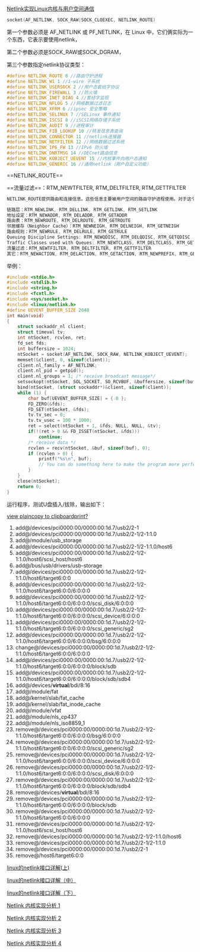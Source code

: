 [Netlink实现Linux内核与用户空间通信](http://www.cpplive.com/html/1362.html)



```c
socket(AF_NETLINK, SOCK_RAW|SOCK_CLOEXEC, NETLINK_ROUTE)
```

第一个参数必须是 AF_NETLINK 或 PF_NETLINK，在 Linux 中，它们俩实际为一个东西，它表示要使用netlink，

第二个参数必须是SOCK_RAW或SOCK_DGRAM，

第三个参数指定netlink协议类型：

```c
#define NETLINK_ROUTE 0 //路由守护进程  
#define NETLINK_W1 1 //1-wire 子系统  
#define NETLINK_USERSOCK 2 //用户态套结字协议  
#define NETLINK_FIREWALL 3 //防火墙  
#define NETLINK_INET_DIAG 4 //套结字监视  
#define NETLINK_NFLOG 5 //网络数据过滤日志  
#define NETLINK_XFRM 6 //ipsec 安全策略  
#define NETLINK_SELINUX 7 //SELinux 事件通知  
#define NETLINK_ISCSI 8 //iSCSI网络存储子系统  
#define NETLINK_AUDIT 9 //进程审计  
#define NETLINK_FIB_LOOKUP 10 //转发信息表查询  
#define NETLINK_CONNECTOR 11 //netlink连接器  
#define NETLINK_NETFILTER 12 //网络数据过滤系统  
#define NETLINK_IP6_FW 13 //IPv6 防火墙  
#define NETLINK_DNRTMSG 14 //DECnet路由信息  
#define NETLINK_KOBJECT_UEVENT 15 //内核事件向用户态通知  
#define NETLINK_GENERIC 16 //通用netlink（用户自定义功能）  
```



==NETLINK_ROUTE==

==流量过滤==：RTM_NEWTFILTER, RTM_DELTFILTER, RTM_GETTFILTER

```c
NETLINK_ROUTE提供路由和连接信息。这些信息主要被用户空间的路由守护进程使用。对于这个 协议，Linux声明了大量的子消息：

链路层：RTM_NEWLINK, RTM_DELLINK, RTM_GETLINK, RTM_SETLINK
地址设定：RTM_NEWADDR, RTM_DELADDR, RTM_GETADDR
路由表：RTM_NEWROUTE, RTM_DELROUTE, RTM_GETROUTE
邻居缓存（Neighbor Cache）：RTM_NEWNEIGH, RTM_DELNEIGH, RTM_GETNEIGH
路由规则：RTM_NEWRULE, RTM_DELRULE, RTM_GETRULE
Queuing Discipline Settings: RTM_NEWQDISC, RTM_DELQDISC, RTM_GETQDISC
Traffic Classes used with Queues: RTM_NEWTCLASS, RTM_DELTCLASS, RTM_GETTCLASS
流量过滤：RTM_NEWTFILTER, RTM_DELTFILTER, RTM_GETTFILTER
其它：RTM_NEWACTION, RTM_DELACTION, RTM_GETACTION, RTM_NEWPREFIX, RTM_GETPREFIX, RTM_GETMULTICAST, RTM_GETANYCAST, RTM_NEWNEIGHTBL,RTM_GETNEIGHTBL, RTM_SETNEIGHTBL
```



举例：

```c
#include <stdio.h>  
#include <stdlib.h>  
#include <string.h>  
#include <fcntl.h>  
#include <sys/socket.h>  
#include <linux/netlink.h>  
#define UEVENT_BUFFER_SIZE 2048  
int main(void)  
{  
    struct sockaddr_nl client;  
    struct timeval tv;  
    int ntSocket, rcvlen, ret;  
    fd_set fds;  
    int buffersize = 1024;  
    ntSocket = socket(AF_NETLINK, SOCK_RAW, NETLINK_KOBJECT_UEVENT);  
    memset(&client, 0, sizeof(client));  
    client.nl_family = AF_NETLINK;  
    client.nl_pid = getpid();  
    client.nl_groups = 1; /* receive broadcast message*/  
    setsockopt(ntSocket, SOL_SOCKET, SO_RCVBUF, &buffersize, sizeof(buffersize));  
    bind(ntSocket, (struct sockaddr*)&client, sizeof(client));  
    while (1) {  
        char buf[UEVENT_BUFFER_SIZE] = { 0 };  
        FD_ZERO(&fds);  
        FD_SET(ntSocket, &fds);  
        tv.tv_sec = 0;  
        tv.tv_usec = 100 * 1000;  
        ret = select(ntSocket + 1, &fds, NULL, NULL, &tv);  
        if(!(ret > 0 && FD_ISSET(ntSocket, &fds)))  
            continue;  
        /* receive data */  
        rcvlen = recv(ntSocket, &buf, sizeof(buf), 0);  
        if (rcvlen > 0) {  
            printf("%s\n", buf);  
            // You can do something here to make the program more perfect!!!  
        }  
    }  
    close(ntSocket);  
    return 0;  
}  
```

运行程序，测试U盘插入/拔除，输出如下：

[view plain](http://www.cpplive.com/html/1362.html#)[copy to clipboard](http://www.cpplive.com/html/1362.html#)[print](http://www.cpplive.com/html/1362.html#)[?](http://www.cpplive.com/html/1362.html#)

1. add@/devices/pci0000:00/0000:00:1d.7/usb2/2-1 
2. add@/devices/pci0000:00/0000:00:1d.7/usb2/2-1/2-1:1.0 
3. add@/module/usb_storage 
4. add@/devices/pci0000:00/0000:00:1d.7/usb2/2-1/2-1:1.0/host6 
5. add@/devices/pci0000:00/0000:00:1d.7/usb2/2-1/2-1:1.0/host6/scsi_host/host6 
6. add@/bus/usb/drivers/usb-storage 
7. add@/devices/pci0000:00/0000:00:1d.7/usb2/2-1/2-1:1.0/host6/target6:0:0 
8. add@/devices/pci0000:00/0000:00:1d.7/usb2/2-1/2-1:1.0/host6/target6:0:0/6:0:0:0 
9. add@/devices/pci0000:00/0000:00:1d.7/usb2/2-1/2-1:1.0/host6/target6:0:0/6:0:0:0/scsi_disk/6:0:0:0 
10. add@/devices/pci0000:00/0000:00:1d.7/usb2/2-1/2-1:1.0/host6/target6:0:0/6:0:0:0/scsi_device/6:0:0:0 
11. add@/devices/pci0000:00/0000:00:1d.7/usb2/2-1/2-1:1.0/host6/target6:0:0/6:0:0:0/scsi_generic/sg2 
12. add@/devices/pci0000:00/0000:00:1d.7/usb2/2-1/2-1:1.0/host6/target6:0:0/6:0:0:0/bsg/6:0:0:0 
13. change@/devices/pci0000:00/0000:00:1d.7/usb2/2-1/2-1:1.0/host6/target6:0:0/6:0:0:0 
14. add@/devices/pci0000:00/0000:00:1d.7/usb2/2-1/2-1:1.0/host6/target6:0:0/6:0:0:0/block/sdb 
15. add@/devices/pci0000:00/0000:00:1d.7/usb2/2-1/2-1:1.0/host6/target6:0:0/6:0:0:0/block/sdb/sdb4 
16. add@/devices/**virtual**/bdi/8:16 
17. add@/module/fat 
18. add@/kernel/slab/fat_cache 
19. add@/kernel/slab/fat_inode_cache 
20. add@/module/vfat 
21. add@/module/nls_cp437 
22. add@/module/nls_iso8859_1 
23. remove@/devices/pci0000:00/0000:00:1d.7/usb2/2-1/2-1:1.0/host6/target6:0:0/6:0:0:0/bsg/6:0:0:0 
24. remove@/devices/pci0000:00/0000:00:1d.7/usb2/2-1/2-1:1.0/host6/target6:0:0/6:0:0:0/scsi_generic/sg2 
25. remove@/devices/pci0000:00/0000:00:1d.7/usb2/2-1/2-1:1.0/host6/target6:0:0/6:0:0:0/scsi_device/6:0:0:0 
26. remove@/devices/pci0000:00/0000:00:1d.7/usb2/2-1/2-1:1.0/host6/target6:0:0/6:0:0:0/scsi_disk/6:0:0:0 
27. remove@/devices/pci0000:00/0000:00:1d.7/usb2/2-1/2-1:1.0/host6/target6:0:0/6:0:0:0/block/sdb/sdb4 
28. remove@/devices/**virtual**/bdi/8:16 
29. remove@/devices/pci0000:00/0000:00:1d.7/usb2/2-1/2-1:1.0/host6/target6:0:0/6:0:0:0/block/sdb 
30. remove@/devices/pci0000:00/0000:00:1d.7/usb2/2-1/2-1:1.0/host6/target6:0:0/6:0:0:0 
31. remove@/devices/pci0000:00/0000:00:1d.7/usb2/2-1/2-1:1.0/host6/scsi_host/host6 
32. remove@/devices/pci0000:00/0000:00:1d.7/usb2/2-1/2-1:1.0/host6 
33. remove@/devices/pci0000:00/0000:00:1d.7/usb2/2-1/2-1:1.0 
34. remove@/devices/pci0000:00/0000:00:1d.7/usb2/2-1 
35. remove@/host6/target6:0:0 









[linux的netlink接口详解(上)](https://blog.csdn.net/banruoju/article/details/69387232)

[linux的netlink接口详解（中）](https://blog.csdn.net/banruoju/article/details/73635994)

[linux的netlink接口详解（下）](https://blog.csdn.net/banruoju/article/details/77833538)

[Netlink 内核实现分析 1](https://www.cnblogs.com/codestack/p/10849427.html)

[Netlink 内核实现分析 2](https://www.cnblogs.com/codestack/p/10849706.html)

[Netlink 内核实现分析 3](https://www.cnblogs.com/codestack/p/10850184.html)

[Netlink 内核实现分析 4](https://www.cnblogs.com/codestack/p/10850608.html)